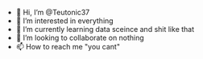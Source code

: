 - 👋 Hi, I’m @Teutonic37
- 👀 I’m interested in everything
- 🌱 I’m currently learning data sceince and shit like that
- 💞️ I’m looking to collaborate on nothing
- 📫 How to reach me "you cant"

<!---
Teutonic37/Teutonic37 is a ✨ special ✨ repository because its `README.md` (this file) appears on your GitHub profile.
You can click the Preview link to take a look at your changes.
--->

